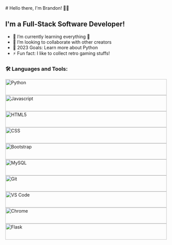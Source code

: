 <div>
  # Hello there, I'm Brandon! 👋🏻  

  ## I'm a Full-Stack Software Developer!
  
  - 🌱 I’m currently learning everything 🤣
  - 👯 I’m looking to collaborate with other creators
  - 🥅 2023 Goals: Learn more about Python
  - ⚡ Fun fact: I like to collect retro gaming stuffs!
  
  ### 🛠️ Languages and Tools:
  <img align="center" alt="Python" height="50px" width="100%" style="padding-right:10px" src="https://cdn.jsdelivr.net/gh/devicons/devicon/icons/python/python-original.svg"/>
  <img align="left" alt="Javascript" height="50px" width="100%" style="padding-right:10px" src="https://cdn.jsdelivr.net/gh/devicons/devicon/icons/javascript/javascript-original.svg"/>
  <img align="left" alt="HTML5" height="50px" width="100%" style="padding-right:10px" src="https://cdn.jsdelivr.net/gh/devicons/devicon/icons/html5/html5-original-wordmark.svg"/>
  <img align="left" alt="CSS" height="50px" width="100%" style="padding-right:10px" src="https://cdn.jsdelivr.net/gh/devicons/devicon/icons/css3/css3-original.svg"/>
  <img align="left" alt="Bootstrap" height="50px" width="100%" style="padding-right:10px" src="https://cdn.jsdelivr.net/gh/devicons/devicon/icons/bootstrap/bootstrap-original.svg"/>
  <img align="left" alt="MySQL" height="50px" width="100%" style="padding-right:10px" src="https://cdn.jsdelivr.net/gh/devicons/devicon/icons/mysql/mysql-original.svg"/>
  <img align="left" alt="Git" height="50px" width="100%" style="padding-right:10px" src="https://cdn.jsdelivr.net/gh/devicons/devicon/icons/git/git-original.svg"/>
  <img align="left" alt="VS Code" height="50px" width="100%" style="padding-right:10px" src="https://cdn.jsdelivr.net/gh/devicons/devicon/icons/vscode/vscode-original.svg"/>
  <img align="left" alt="Chrome" height="50px" width="100%" style="padding-right:10px" src="https://cdn.jsdelivr.net/gh/devicons/devicon/icons/chrome/chrome-original.svg"/>
  <img align="left" alt="Flask" height="50px" width="100%" style="padding-right:10px" src="https://cdn.jsdelivr.net/gh/devicons/devicon/icons/flask/flask-original.svg"/>
</div>
